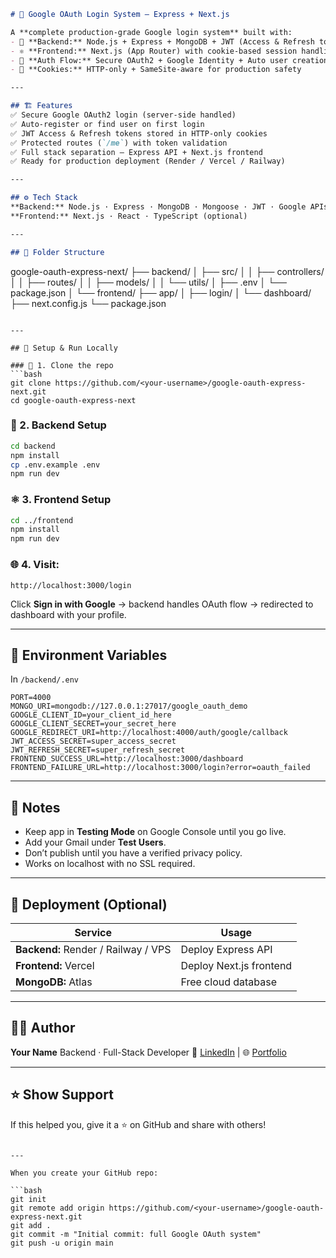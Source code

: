 

```md
# 🚀 Google OAuth Login System — Express + Next.js

A **complete production-grade Google login system** built with:
- 🧠 **Backend:** Node.js + Express + MongoDB + JWT (Access & Refresh tokens)
- ⚛️ **Frontend:** Next.js (App Router) with cookie-based session handling
- 🔐 **Auth Flow:** Secure OAuth2 + Google Identity + Auto user creation
- 🍪 **Cookies:** HTTP-only + SameSite-aware for production safety

---

## 🏗️ Features
✅ Secure Google OAuth2 login (server-side handled)  
✅ Auto-register or find user on first login  
✅ JWT Access & Refresh tokens stored in HTTP-only cookies  
✅ Protected routes (`/me`) with token validation  
✅ Full stack separation — Express API + Next.js frontend  
✅ Ready for production deployment (Render / Vercel / Railway)  

---

## ⚙️ Tech Stack
**Backend:** Node.js · Express · MongoDB · Mongoose · JWT · Google APIs  
**Frontend:** Next.js · React · TypeScript (optional)  

---

## 📁 Folder Structure
```

google-oauth-express-next/
├── backend/
│   ├── src/
│   │   ├── controllers/
│   │   ├── routes/
│   │   ├── models/
│   │   └── utils/
│   ├── .env
│   └── package.json
│
└── frontend/
├── app/
│   ├── login/
│   └── dashboard/
├── next.config.js
└── package.json

````

---

## 🚀 Setup & Run Locally

### 🧩 1. Clone the repo
```bash
git clone https://github.com/<your-username>/google-oauth-express-next.git
cd google-oauth-express-next
````

### 🧠 2. Backend Setup

```bash
cd backend
npm install
cp .env.example .env
npm run dev
```

### ⚛️ 3. Frontend Setup

```bash
cd ../frontend
npm install
npm run dev
```

### 🌐 4. Visit:

```
http://localhost:3000/login
```

Click **Sign in with Google** → backend handles OAuth flow → redirected to dashboard with your profile.

---

## 🔑 Environment Variables

In `/backend/.env`

```
PORT=4000
MONGO_URI=mongodb://127.0.0.1:27017/google_oauth_demo
GOOGLE_CLIENT_ID=your_client_id_here
GOOGLE_CLIENT_SECRET=your_secret_here
GOOGLE_REDIRECT_URI=http://localhost:4000/auth/google/callback
JWT_ACCESS_SECRET=super_access_secret
JWT_REFRESH_SECRET=super_refresh_secret
FRONTEND_SUCCESS_URL=http://localhost:3000/dashboard
FRONTEND_FAILURE_URL=http://localhost:3000/login?error=oauth_failed
```

---

## 🧠 Notes

* Keep app in **Testing Mode** on Google Console until you go live.
* Add your Gmail under **Test Users**.
* Don’t publish until you have a verified privacy policy.
* Works on localhost with no SSL required.

---

## 🧩 Deployment (Optional)

| Service                             | Usage                   |
| ----------------------------------- | ----------------------- |
| **Backend:** Render / Railway / VPS | Deploy Express API      |
| **Frontend:** Vercel                | Deploy Next.js frontend |
| **MongoDB:** Atlas                  | Free cloud database     |

---

## 🧑‍💻 Author

**Your Name**
Backend · Full-Stack Developer
💼 [LinkedIn](https://linkedin.com/in/yourname) | 🌐 [Portfolio](https://yourdomain.com)

---

## ⭐ Show Support

If this helped you, give it a ⭐ on GitHub and share with others!

````

---

When you create your GitHub repo:

```bash
git init
git remote add origin https://github.com/<your-username>/google-oauth-express-next.git
git add .
git commit -m "Initial commit: full Google OAuth system"
git push -u origin main
````

